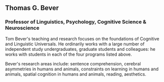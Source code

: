 
## Thomas G. Bever

### Professor of Linguistics, Psychology, Cognitive Science &amp; Neuroscience

Tom Bever's teaching and research focuses on the foundations of Cognitive and Linguistic Universals. He ordinarily works with a large number of independent study undergraduates, graduate students and colleagues: he works with students in each of the four programs listed above.

Bever's research areas include: sentence comprehension, cerebral asymmetries in humans and animals, constraints on learning in humans and animals, spatial cognition in humans and animals, reading, aesthetics.
